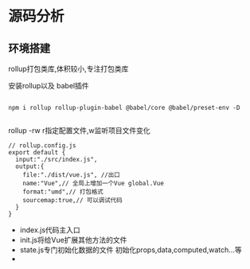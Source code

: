 # 源码分析

## 环境搭建

rollup打包类库,体积较小,专注打包类库

安装rollup以及 babel插件

```

npm i rollup rollup-plugin-babel @babel/core @babel/preset-env -D 
```

```

```

rollup -rw  r指定配置文件,w监听项目文件变化

```
// rollup.config.js
export default {
  input:"./src/index.js",
  output:{
    file:"./dist/vue.js", //出口
    name:"Vue",// 全局上增加一个Vue global.Vue
    format:"umd",// 打包格式
    sourcemap:true,// 可以调试代码
  }
}
```

- index.js代码主入口
- init.js将给Vue扩展其他方法的文件
- state.js专门初始化数据的文件 初始化props,data,computed,watch...等
- 